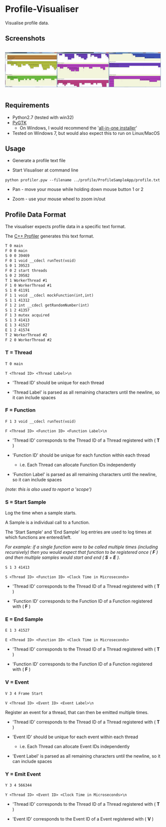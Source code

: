 # Profile-Visualiser

Visualise profile data.

## Screenshots

<div style="width:100%;display:flex;">

![Screenshot 1](https://raw.githubusercontent.com/JimKnowler/profile-visualiser/master/docs/screenshot-1.png "Screenshot 1")

![Screenshot 2](https://raw.githubusercontent.com/JimKnowler/profile-visualiser/master/docs/screenshot-2.png "Screenshot 2")

![Screenshot 3](https://raw.githubusercontent.com/JimKnowler/profile-visualiser/master/docs/screenshot-3.png "Screenshot 3")

</div>

## Requirements

* Python2.7 (tested with win32)
* [PyGTK](http://www.pygtk.org/downloads.html)
  * On Windows, I would recommend the '[all-in-one installer](http://ftp.gnome.org/pub/GNOME/binaries/win32/pygtk/2.24/)'
* Tested on Windows 7, but would also expect this to run on Linux/MacOS

## Usage

* Generate a profile text file

* Start Visualiser at command line

``` python profiler.pyw --filename ../profile/ProfileSampleApp/profile.txt ```

* Pan - move your mouse while holding down mouse button 1 or 2

* Zoom - use your mouse wheel to zoom in/out

## Profile Data Format

The visualiser expects profile data in a specific text format.

The [C++ Profiler](https://github.com/JimKnowler/profile) generates this text format.

```
T 0 main
F 0 0 main
S 0 0 39469
F 0 1 void __cdecl runTest(void)
S 0 1 39523
F 0 2 start threads
S 0 2 39582
T 1 WorkerThread #1
F 1 0 WorkerThread #1
S 1 0 41191
F 1 1 void __cdecl mockFunction(int,int)
S 1 1 41312
F 1 2 int __cdecl getRandomNumber(int)
S 1 2 41357
F 1 3 mutex acquired
S 1 3 41413
E 1 3 41527
E 1 2 41574
T 2 WorkerThread #2
F 2 0 WorkerThread #2
```

### T = Thread

``` T 0 main ```

``` T <Thread ID> <Thread Label>\n ```

* 'Thread ID' should be unique for each thread

* 'Thread Label' is parsed as all remaining characters until the newline, so it can include spaces

### F = Function

``` F 1 3 void __cdecl runTest(void) ```

``` F <Thread ID> <Function ID> <Function Label>\n ```

* 'Thread ID' corresponds to the Thread ID of a Thread registered with ( **T** ) 

* 'Function ID' should be unique for each function within each thread
  * i.e. Each Thread can allocate Function IDs independently

* 'Function Label' is parsed as all remaining characters until the newline, so it can include spaces

*(note: this is also used to report a 'scope')*

### S = Start Sample

Log the time when a sample starts.

A Sample is a individual call to a function.

The 'Start Sample' and 'End Sample' log entries are used to log times at which functions are entered/left.

*For example: if a single function were to be called multiple times (including recursively) then you would expect that function to be registered once ( **F** ) and then multiple samples would start and end ( **S** + **E** ).*

``` S 1 3 41413 ```

``` S <Thread ID> <Function ID> <Clock Time in Microseconds> ```

* 'Thread ID' corresponds to the Thread ID of a Thread registered with ( **T** ) 

* 'Function ID' corresponds to the Function ID of a Function registered with ( **F** )

### E = End Sample

``` E 1 3 41527 ```

``` E <Thread ID> <Function ID> <Clock Time in Microseconds> ```

* 'Thread ID' corresponds to the Thread ID of a Thread registered with ( **T** ) 

* 'Function ID' corresponds to the Function ID of a Function registered with ( **F** )

### V = Event

``` V 3 4 Frame Start ```

``` V <Thread ID> <Event ID> <Event Label>\n ```

Register an event for a thread, that can then be emitted multiple times.

* 'Thread ID' corresponds to the Thread ID of a Thread registered with ( **T** ) 

* 'Event ID' should be unique for each event within each thread
  * i.e. Each Thread can allocate Event IDs independently

* 'Event Label' is parsed as all remaining characters until the newline, so it can include spaces

### Y = Emit Event

``` Y 3 4 566344 ```

``` Y <Thread ID> <Event ID> <Clock Time in Microseconds>\n ```

* 'Thread ID' corresponds to the Thread ID of a Thread registered with ( **T** ) 

* 'Event ID' corresponds to the Event ID of a Event registered with ( **V** )

